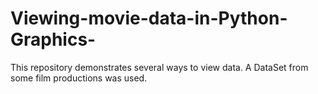 # Viewing-movie-data-in-Python-Graphics-
This repository demonstrates several ways to view data. A DataSet from some film productions was used.
